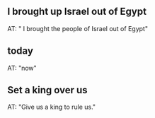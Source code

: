 ## I brought up Israel out of Egypt ##

AT: " I brought the people of Israel out of Egypt"

## today ##

AT: "now"

## Set a king over us ##

AT: "Give us a king to rule us."